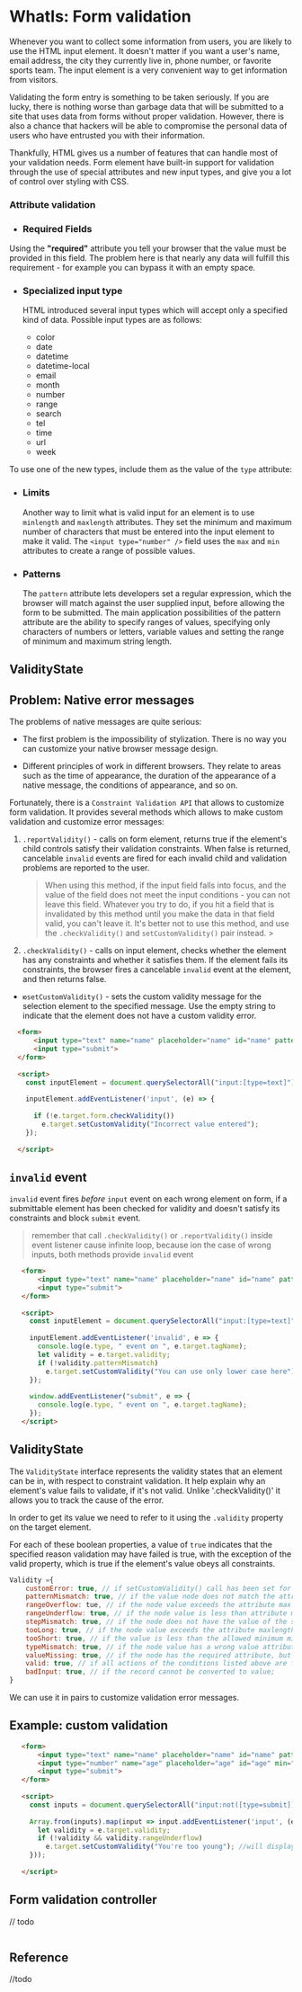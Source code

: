 # WhatIs: Form validation

Whenever you want to collect some information from users, you are likely to use the HTML input element. It doesn't matter if you want a user's name, email address, the city they currently live in, phone number, or favorite sports team. The input element is a very convenient way to get information from visitors.
 
Validating the form entry is something to be taken seriously. If you are lucky, there is nothing worse than garbage data that will be submitted to a site that uses data from forms without proper validation. However, there is also a chance that hackers will be able to compromise the personal data of users who have entrusted you with their information.

Thankfully, HTML gives us a number of features that can handle most of your validation needs. Form element have built-in support for validation through the use of special attributes and new input types, and give you a lot of control over styling with CSS.

### Attribute validation

* ### Required Fields

 Using the **"required"** attribute you tell your browser that the value must be provided in this field. The problem here is that nearly any data will fulfill this requirement - for example you can bypass it with an empty space.
 
* ### Specialized input type
  
   HTML introduced several input types which will accept only a specified kind of data. Possible input types are as follows:
   
   * color
   * date
   * datetime
   * datetime-local
   * email
   * month
   * number
   * range
   * search
   * tel
   * time
   * url
   * week
   
To use one of the new types, include them as the value of the `type` attribute:
   
* ### Limits   
 
   Another way to limit what is valid input for an element is to use `minlength` and `maxlength` attributes. They set the minimum and maximum number of characters that must be entered into the input element to make it valid.
   The  `<input type="number" />` field uses the `max` and `min` attributes  to create a range of possible values.

* ###  Patterns
     
   The `pattern` attribute lets developers set a regular expression, which the browser will match against the user supplied input, before allowing the form to be submitted. The main application possibilities of the pattern attribute are the ability to specify ranges of values, specifying only characters of numbers or letters, variable values and setting the range of minimum and maximum string length.
  
 ## ValidityState 
  
  
  
  
## Problem: Native error messages 

The problems of native messages are quite serious:

* The first problem is the impossibility of stylization. There is no way you can customize your native browser message design.

* Different principles of work in different browsers. They relate to areas such as the time of appearance, the duration of the appearance of a native message, the conditions of appearance, and so on.

Fortunately, there is a `Constraint Validation API` that allows to customize form validation. It provides several methods which allows to make custom validation and customize error messages:

1. `.reportValidity()` - calls on form element, returns true if the element's child controls satisfy their validation constraints. When false is returned, cancelable `invalid` events are fired for each invalid child and validation problems are reported to the user.
    > When using this method, if the input field falls into focus, and the value of the field does not meet the input conditions - you can not leave this field. Whatever you try to do, if you hit a field that is invalidated by this method until you make the data in that field valid, you can't leave it. 
 It's better not to use this method, and use the `.checkValidity()` and `setCustomValidity()` pair instead. 
                                                                                                                                                                                                                                                                              >
2. `.checkValidity()` - calls on input element, checks whether the element has any constraints and whether it satisfies them. If the element fails its constraints, the browser fires a cancelable `invalid` event at the element, and then returns false.

* `юsetCustomValidity()` - sets the custom validity message for the selection element to the specified message. Use the empty string to indicate that the element does not have a custom validity error.

 ```html
   <form>
       <input type="text" name="name" placeholder="name" id="name" pattern="[a-z]" required>
       <input type="submit">
   </form>
   
   <script>
     const inputElement = document.querySelectorAll("input:[type=text]");
   
     inputElement.addEventListener('input', (e) => {
       
       if (!e.target.form.checkValidity())
         e.target.setCustomValidity("Incorrect value entered");
     });
   
   </script>
 ```
 
## `invalid` event 

`invalid` event fires *before* `input` event on each wrong element on form, if a submittable element has been checked for validity and doesn't satisfy its constraints and block `submit` event.
> remember that call `.checkValidity()` or `.reportValidity()` inside event listener cause infinite loop, because ion the case of wrong inputs, both methods provide `invalid` event
```html
   <form>
       <input type="text" name="name" placeholder="name" id="name" pattern="[a-z]" required>
       <input type="submit">
   </form>
   
   <script>
     const inputElement = document.querySelectorAll("input:[type=text]");
   
     inputElement.addEventListener('invalid', e => {
       console.log(e.type, " event on ", e.target.tagName);
       let validity = e.target.validity;
       if (!validity.patternMismatch)
         e.target.setCustomValidity("You can use only lower case here");
     });
    
     window.addEventListener("submit", e => {
       console.log(e.type, " event on ", e.target.tagName);
     });   
   </script>
```

## ValidityState

The `ValidityState` interface represents the validity states that an element can be in, with respect to constraint validation. It help explain why an element's value fails to validate, if it's not valid.  Unlike '.checkValidity()' it allows you to track the cause of the error.

In order to get its value we need to refer to it using the `.validity` property on the target element.

For each of these boolean properties, a value of `true` indicates that the specified reason validation may have failed is true, with the exception of the valid property, which is true if the element's value obeys all constraints.

```javascript
Validity ={
    customError: true, // if setCustomValidity() call has been set for user messages.
    patternMismatch: true, // if the value node does not match the attributes of the pattern
    rangeOverflow: tue, // if the node value exceeds the attribute max
    rangeUnderflow: true, // if the node value is less than attribute min
    stepMismatch: true, // if the node does not have the value of the step attribute.
    tooLong: true, // if the node value exceeds the attribute maxlength.
    tooShort: true, // if the value is less than the allowed minimum minlength.
    typeMismatch: true, // if the node value has a wrong value attribute type.
    valueMissing: true, // if the node has the required attribute, but the value node is empty.
    valid: true, // if all actions of the conditions listed above are false.
    badInput: true, // if the record cannot be converted to value;
}
```

We can use it in pairs to customize validation error messages.

## Example: custom validation

```html
   <form>
       <input type="text" name="name" placeholder="name" id="name" pattern="[a-z]" required>
       <input type="number" name="age" placeholder="age" id="age" min="21" max="110" required>
       <input type="submit">
   </form>
   
   <script>
     const inputs = document.querySelectorAll("input:not([type=submit])");
   
     Array.from(inputs).map(input => input.addEventListener('input', (e) => {
       let validity = e.target.validity;
       if (!validity && validity.rangeUnderflow) 
         e.target.setCustomValidity("You're too young"); //will display this message if value will be less then value of min attribute
     }));
   
   </script>
```
 
## Form validation controller 

// todo

```javascript
``` 
 
 
 ## Reference
 
 //todo